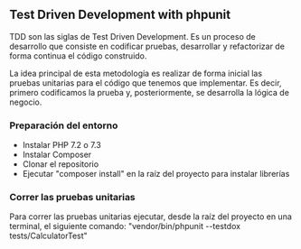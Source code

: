 ## Test Driven Development with phpunit

TDD son las siglas de Test Driven Development. Es un proceso de desarrollo que consiste en codificar pruebas, desarrollar y refactorizar de forma continua el código construido.

La idea principal de esta metodología es realizar de forma inicial las pruebas unitarias para el código que tenemos que implementar. Es decir, primero codificamos la prueba y, posteriormente, se desarrolla la lógica de negocio.

### Preparación del entorno

- Instalar PHP 7.2 o 7.3
- Instalar Composer
- Clonar el repositorio
- Ejecutar "composer install" en la raíz del proyecto para instalar librerías

### Correr las pruebas unitarias

Para correr las pruebas unitarias ejecutar, desde la raíz del proyecto en una terminal, el siguiente comando:
"vendor/bin/phpunit --testdox tests/CalculatorTest"
